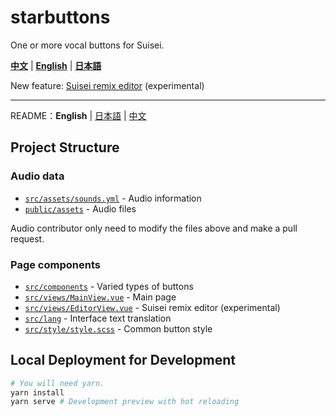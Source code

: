 # starbuttons

One or more vocal buttons for Suisei.

**[中文](https://suisei.moe/?lang=zh)** | **[English](https://suisei.moe/?lang=en)** | **[日本語](https://suisei.moe/?lang=ja)**

New feature: [Suisei remix editor](https://suisei.moe/?lang=en#/editor) (experimental)

---

README：**English** | [日本語](https://github.com/suisei-cn/starbuttons/blob/master/README.ja.md) | [中文](https://github.com/suisei-cn/starbuttons/blob/master/README.md)

## Project Structure

### Audio data

* [`src/assets/sounds.yml`](https://github.com/suisei-cn/starbuttons/blob/master/src/assets/sounds.yml) - Audio information
* [`public/assets`](https://github.com/suisei-cn/starbuttons/tree/master/public/assets) - Audio files

Audio contributor only need to modify the files above and make a pull request.

### Page components
* [`src/components`](https://github.com/suisei-cn/starbuttons/tree/master/src/components) - Varied types of buttons
* [`src/views/MainView.vue`](https://github.com/suisei-cn/starbuttons/blob/master/src/views/MainView.vue) - Main page
* [`src/views/EditorView.vue`](https://github.com/suisei-cn/starbuttons/blob/master/src/views/EditorView.vue) - Suisei remix editor (experimental)
* [`src/lang`](https://github.com/suisei-cn/starbuttons/tree/master/src/lang) - Interface text translation
* [`src/style/style.scss`](https://github.com/suisei-cn/starbuttons/blob/master/src/style/style.scss) - Common button style

## Local Deployment for Development
``` sh
# You will need yarn.
yarn install
yarn serve # Development preview with hot reloading
```
